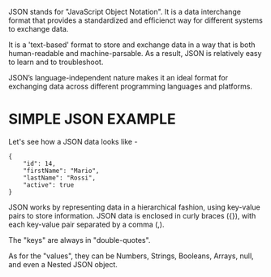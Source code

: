 JSON stands for "JavaScript Object Notation". It is a data interchange format that provides a standardized and efficienct way for different systems to exchange data.

It is a 'text-based' format to store and exchange data in a way that is both human-readable and machine-parsable. As a result, JSON is relatively easy to learn and to troubleshoot. 

JSON’s language-independent nature makes it an ideal format for exchanging data across different programming languages and platforms.

# SIMPLE JSON EXAMPLE

Let's see how a JSON data looks like - 

    {
        "id": 14,
        "firstName": "Mario",
        "lastName": "Rossi",
        "active": true
    }

JSON works by representing data in a hierarchical fashion, using key-value pairs to store information. JSON data is enclosed in curly braces ({}), with each key-value pair separated by a comma (,).

The "keys" are always in "double-quotes".

As for the "values", they can be Numbers, Strings, Booleans, Arrays, null, and even a Nested JSON object.
